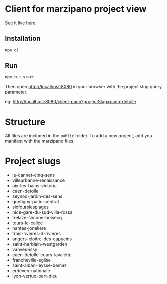 # Client for marzipano project view

See it live [here](https://habx.github.io/client-pano/?projectSlug=caen-detolle).

## Installation

```bash
npm ci 
```

## Run

```bash
npm run start
```

Then open [http://localhost:8080](http://localhost:8080) in your browser with the project slug query parameter.

eg: [http://localhost:8080/client-pano?projectSlug=caen-detolle](http://localhost:8080/client-pano?projectSlug=caen-detolle)

# Structure

All files are included in the `public` folder. To add a new project, add you manifest with the marzipano files.

# Project slugs

  * le-cannet-cinq-sens
  * villeurbanne-renaissance
  * aix-les-bains-victoria
  * caen-detolle
  * seynod-jardin-des-sens 
  * quetigny-patio-central 
  * sixfourslesplages 
  * nice-gare-du-sud-villa-rossa 
  * trelaze-simone-boisecq 
  * tours-le-calice 
  * nantes-joneliere 
  * trois-rivieres-3-rivieres 
  * angers-cloitre-des-capucins 
  * saint-herblain-westgarden 
  * vanves-issy 
  * caen-detolle-cours-lavalette 
  * francheville-eglise 
  * saint-alban-leysse-bemaz 
  * erdeven-nationale
  * lyon-vertuo-part-dieu
